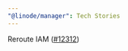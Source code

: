 ```yaml
---
"@linode/manager": Tech Stories
---
```


Reroute IAM ([#12312](https://github.com/linode/manager/pull/12312))
